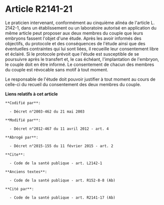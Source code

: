 # Article R2141-21

Le praticien intervenant, conformément au cinquième alinéa de l'article L. 2142-1, dans un établissement ou un laboratoire
autorisé en application du même article peut proposer aux deux membres du couple que leurs embryons fassent l'objet d'une
étude. Après les avoir informés des objectifs, du protocole et des conséquences de l'étude ainsi que des éventuelles
contraintes qui lui sont liées, il recueille leur consentement libre et éclairé. Si le protocole prévoit que l'étude est
susceptible de se poursuivre après le transfert et, le cas échéant, l'implantation de l'embryon, le couple doit en être
informé. Le consentement de chacun des membres du couple est révocable sans motif à tout moment. 

Le responsable de l'étude doit pouvoir justifier à tout moment au cours de celle-ci du recueil du consentement des deux
membres du couple.

**Liens relatifs à cet article**

	**Codifié par**:

	  - Décret n°2003-462 du 21 mai 2003

	**Modifié par**:

	  - Décret n°2012-467 du 11 avril 2012 - art. 4

	**Abrogé par**:

	  - Décret n°2015-155 du 11 février 2015 - art. 2

	**Cite**:

	  - Code de la santé publique - art. L2142-1

	**Anciens textes**:

	  - Code de la santé publique - art. R152-8-8 (Ab)

	**Cité par**:

	  - Code de la santé publique - art. R2141-17 (Ab)
